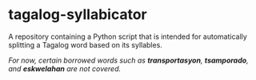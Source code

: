 # tagalog-syllabicator
A repository containing a Python script that is intended for automatically splitting a Tagalog word based on its syllables.

*For now, certain borrowed words such as **transportasyon**, **tsamporado**, and **eskwelahan** are not covered.*

